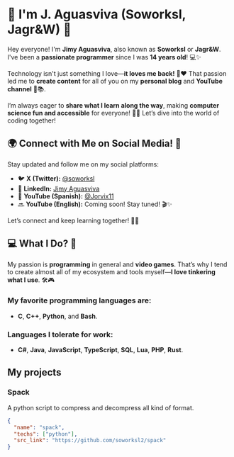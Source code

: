 # 🌟 I'm J. Aguasviva (Soworksl, Jagr&W) 🚀  

Hey everyone! I'm **Jimy Aguasviva**, also known as **Soworksl** or **Jagr&W**. I've been a **passionate programmer** since I was **14 years old**! 💻✨  

Technology isn't just something I love—**it loves me back!** 🤖❤️ That passion led me to **create content** for all of you on my **personal blog** and **YouTube channel** 🎥📚.  

I’m always eager to **share what I learn along the way**, making **computer science fun and accessible** for everyone! 🚀🧠 Let’s dive into the world of coding together!

## 🌍 Connect with Me on Social Media! 🚀  

Stay updated and follow me on my social platforms:  

- 🐦 **X (Twitter):** [@soworksl](https://x.com/soworksl)  
- 💼 **LinkedIn:** [Jimy Aguasviva](https://www.linkedin.com/in/jimy-aguasviva-781b32200/)  
- 🎥 **YouTube (Spanish):** [@Jorvix11](https://www.youtube.com/@Jorvix11)  
- 🔜 **YouTube (English):** Coming soon! Stay tuned! 🎬✨  

Let’s connect and keep learning together! 🚀😃

## 💻 What I Do? 🚀  

My passion is **programming** in general and **video games**. That’s why I tend to create almost all of my ecosystem and tools myself—**I love tinkering what I use**. 🛠️🎮  

### My favorite programming languages are:  
- **C**, **C++**, **Python**, and **Bash**.  

### Languages I tolerate for work:  
- **C#**, **Java**, **JavaScript**, **TypeScript**, **SQL**, **Lua**, **PHP**, **Rust**.  

## My projects

### Spack

A python script to compress and decompress all kind of format.

```json
{
  "name": "spack",
  "techs": ["python"],
  "src_link": "https://github.com/soworksl2/spack"
}
```
